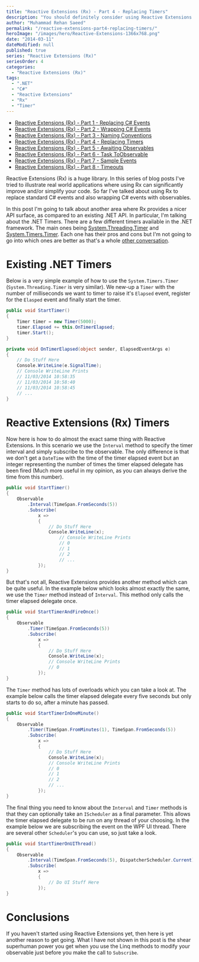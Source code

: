 ```yaml
---
title: "Reactive Extensions (Rx) - Part 4 - Replacing Timers"
description: "You should definitely consider using Reactive Extensions (Rx) is as a direct replacement for .NET Timers. This post will explain how."
author: "Muhammad Rehan Saeed"
permalink: "/reactive-extensions-part4-replacing-timers/"
heroImage: "/images/hero/Reactive-Extensions-1366x768.png"
date: "2014-03-11"
dateModified: null
published: true
series: "Reactive Extensions (Rx)"
seriesOrder: 4
categories:
  - "Reactive Extensions (Rx)"
tags:
  - ".NET"
  - "C#"
  - "Reactive Extensions"
  - "Rx"
  - "Timer"
---
```


- [Reactive Extensions (Rx) - Part 1 - Replacing C# Events](/reactive-extensions-part1-replacing-events/)
- [Reactive Extensions (Rx) - Part 2 - Wrapping C# Events](/reactive-extensions-part2-wrapping-events/)
- [Reactive Extensions (Rx) - Part 3 - Naming Conventions](/reactive-extensions-part3-naming-conventions/)
- [Reactive Extensions (Rx) - Part 4 - Replacing Timers](/reactive-extensions-part4-replacing-timers/)
- [Reactive Extensions (Rx) - Part 5 - Awaiting Observables](/reactive-extensions-part4-awaiting-observables/)
- [Reactive Extensions (Rx) - Part 6 - Task ToObservable](/reactive-extensions-part6-task-toobservable/)
- [Reactive Extensions (Rx) - Part 7 - Sample Events](/reactive-extensions-part7-sample-events/)
- [Reactive Extensions (Rx) - Part 8 - Timeouts](/reactive-extensions-rx-part-8-timeouts/)

Reactive Extensions (Rx) is a huge library. In this series of blog posts I've tried to illustrate real world applications where using Rx can significantly improve and/or simplify your code. So far I've talked about using Rx to replace standard C# events and also wrapping C# events with observables.

In this post I'm going to talk about another area where Rx provides a nicer API surface, as compared to an existing .NET API. In particular, I'm talking about the .NET Timers. There are a few different timers available in the .NET framework. The main ones being [System.Threading.Timer](http://msdn.microsoft.com/en-us/library/system.threading.timer%28v=vs.110%29.aspx) and [System.Timers.Timer](http://msdn.microsoft.com/en-us/library/system.timers.timer%28v=vs.110%29.aspx). Each one has their pros and cons but I'm not going to go into which ones are better as that's a whole [other conversation](http://stackoverflow.com/questions/1416803/system-timers-timer-vs-system-threading-timer).

# Existing .NET Timers

Below is a very simple example of how to use the `System.Timers.Timer` (`System.Threading.Timer` is very similar). We new-up a `Timer` with the number of milliseconds we want to timer to raise it's `Elapsed` event, register for the `Elasped` event and finally start the timer.

```cs
public void StartTimer()
{
    Timer timer = new Timer(5000);
    timer.Elapsed += this.OnTimerElapsed;
    timer.Start();
}

private void OnTimerElapsed(object sender, ElapsedEventArgs e)
{
    // Do Stuff Here
    Console.WriteLine(e.SignalTime);
    // Console WriteLine Prints
    // 11/03/2014 10:58:35
    // 11/03/2014 10:58:40
    // 11/03/2014 10:58:45
    // ...
}
```

# Reactive Extensions (Rx) Timers

Now here is how to do almost the exact same thing with Reactive Extensions. In this scenario we use the `Interval` method to specify the timer interval and simply subscribe to the observable. The only difference is that we don't get a `DateTime` with the time of the timer elapsed event but an integer representing the number of times the timer elapsed delegate has been fired (Much more useful in my opinion, as you can always derive the time from this number).

```cs
public void StartTimer()
{
    Observable
        .Interval(TimeSpan.FromSeconds(5))
        .Subscribe(
            x =>
            {
                // Do Stuff Here
                Console.WriteLine(x);
                    // Console WriteLine Prints
                    // 0
                    // 1
                    // 2
                    // ...
            });
}
```

But that's not all, Reactive Extensions provides another method which can be quite useful. In the example below which looks almost exactly the same, we use the `Timer` method instead of `Interval`. This method only calls the timer elapsed delegate once.

```cs
public void StartTimerAndFireOnce()
{
    Observable
        .Timer(TimeSpan.FromSeconds(5))
        .Subscribe(
            x =>
            {
                // Do Stuff Here
                Console.WriteLine(x);
                // Console WriteLine Prints
                // 0
            });
}
```

The `Timer` method has lots of overloads which you can take a look at. The example below calls the timer elapsed delegate every five seconds but only starts to do so, after a minute has passed.

```cs
public void StartTimerInOneMinute()
{
    Observable
        .Timer(TimeSpan.FromMinutes(1), TimeSpan.FromSeconds(5))
        .Subscribe(
            x =>
            {
                // Do Stuff Here
                Console.WriteLine(x);
                // Console WriteLine Prints
                // 0
                // 1
                // 2
                // ...
            });
}
```

The final thing you need to know about the `Interval` and `Timer` methods is that they can optionally take an `IScheduler` as a final parameter. This allows the timer elapsed delegate to be run on any thread of your choosing. In the example below we are subscribing the event on the WPF UI thread. There are several other `Scheduler`'s you can use, so just take a look.

```cs
public void StartTimerOnUIThread()
{
    Observable
        .Interval(TimeSpan.FromSeconds(5), DispatcherScheduler.Current)
        .Subscribe(
            x =>
            {
                // Do UI Stuff Here
            });
}
```

# Conclusions

If you haven't started using Reactive Extensions yet, then here is yet another reason to get going. What I have not shown in this post is the shear superhuman power you get when you use the Linq methods to modify your observable just before you make the call to `Subscribe`.
